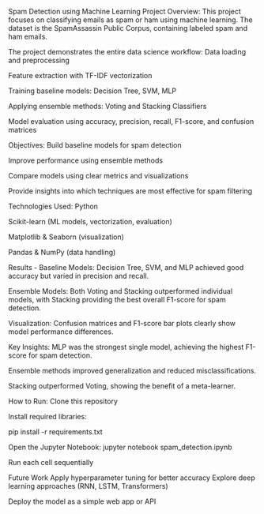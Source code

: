 Spam Detection using Machine Learning
Project Overview:
This project focuses on classifying emails as spam or ham using machine learning. The dataset is the SpamAssassin Public Corpus, containing labeled spam and ham emails.



The project demonstrates the entire data science workflow:
Data loading and preprocessing

Feature extraction with TF-IDF vectorization

Training baseline models: Decision Tree, SVM, MLP

Applying ensemble methods: Voting and Stacking Classifiers

Model evaluation using accuracy, precision, recall, F1-score, and confusion matrices



Objectives: 
Build baseline models for spam detection

Improve performance using ensemble methods

Compare models using clear metrics and visualizations

Provide insights into which techniques are most effective for spam filtering




Technologies Used:
Python

Scikit-learn (ML models, vectorization, evaluation)

Matplotlib & Seaborn (visualization)

Pandas & NumPy (data handling)




Results - 
Baseline Models: Decision Tree, SVM, and MLP achieved good accuracy but varied in precision and recall.

Ensemble Models: Both Voting and Stacking outperformed individual models, with Stacking providing the best overall F1-score for spam detection.

Visualization: Confusion matrices and F1-score bar plots clearly show model performance differences.




Key Insights: 
MLP was the strongest single model, achieving the highest F1-score for spam detection.

Ensemble methods improved generalization and reduced misclassifications.

Stacking outperformed Voting, showing the benefit of a meta-learner.




How to Run:
Clone this repository

Install required libraries:

pip install -r requirements.txt




Open the Jupyter Notebook:
jupyter notebook spam_detection.ipynb

Run each cell sequentially


Future Work
Apply hyperparameter tuning for better accuracy
Explore deep learning approaches (RNN, LSTM, Transformers)

Deploy the model as a simple web app or API
